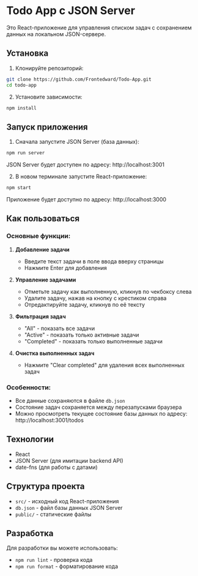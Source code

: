 # Todo App с JSON Server

Это React-приложение для управления списком задач с сохранением данных на локальном JSON-сервере.

## Установка

1. Клонируйте репозиторий:
```bash
git clone https://github.com/Frontedward/Todo-App.git
cd todo-app
```

2. Установите зависимости:
```bash
npm install
```

## Запуск приложения

1. Сначала запустите JSON Server (база данных):
```bash
npm run server
```
JSON Server будет доступен по адресу: http://localhost:3001

2. В новом терминале запустите React-приложение:
```bash
npm start
```
Приложение будет доступно по адресу: http://localhost:3000

## Как пользоваться

### Основные функции:

1. **Добавление задачи**
   - Введите текст задачи в поле ввода вверху страницы
   - Нажмите Enter для добавления

2. **Управление задачами**
   - Отметьте задачу как выполненную, кликнув по чекбоксу слева
   - Удалите задачу, нажав на кнопку с крестиком справа
   - Отредактируйте задачу, кликнув по её тексту

3. **Фильтрация задач**
   - "All" - показать все задачи
   - "Active" - показать только активные задачи
   - "Completed" - показать только выполненные задачи

4. **Очистка выполненных задач**
   - Нажмите "Clear completed" для удаления всех выполненных задач

### Особенности:

- Все данные сохраняются в файле `db.json`
- Состояние задач сохраняется между перезапусками браузера
- Можно просмотреть текущее состояние базы данных по адресу: http://localhost:3001/todos

## Технологии

- React
- JSON Server (для имитации backend API)
- date-fns (для работы с датами)

## Структура проекта

- `src/` - исходный код React-приложения
- `db.json` - файл базы данных JSON Server
- `public/` - статические файлы

## Разработка

Для разработки вы можете использовать:
- `npm run lint` - проверка кода
- `npm run format` - форматирование кода

